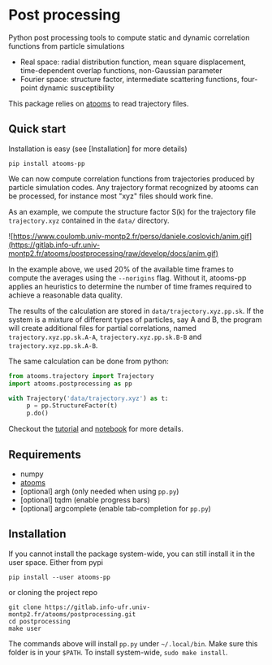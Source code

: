 Post processing
==================
Python post processing tools to compute static and dynamic correlation functions from particle simulations

- Real space: radial distribution function, mean square displacement, time-dependent overlap functions, non-Gaussian parameter
- Fourier space: structure factor, intermediate scattering functions, four-point dynamic susceptibility

This package relies on [atooms](https://gitlab.info-ufr.univ-montp2.fr/atooms/postprocessing.git) to read trajectory files.

Quick start
------------
Installation is easy (see [Installation] for more details)
```
pip install atooms-pp
```

We can now compute correlation functions from trajectories produced
by particle simulation codes. Any trajectory format recognized by
atooms can be processed, for instance most "xyz" files
should work fine.

As an example, we compute the structure factor S(k) for the trajectory
file `trajectory.xyz` contained in the `data/` directory.

![https://www.coulomb.univ-montp2.fr/perso/daniele.coslovich/anim.gif](https://gitlab.info-ufr.univ-montp2.fr/atooms/postprocessing/raw/develop/docs/anim.gif)

In the example above, we used 20% of the available time frames to compute the averages using the `--norigins` flag. Without it, atooms-pp applies an heuristics to determine the number of time frames required to achieve a reasonable data quality.

The results of the calculation are stored in `data/trajectory.xyz.pp.sk`. If
the system is a mixture of different types of particles, say A and B, the program will create additional files for
partial correlations, named `trajectory.xyz.pp.sk.A-A`, `trajectory.xyz.pp.sk.B-B` and `trajectory.xyz.pp.sk.A-B`.

The same calculation can be done from python:

```python
from atooms.trajectory import Trajectory
import atooms.postprocessing as pp

with Trajectory('data/trajectory.xyz') as t:
     p = pp.StructureFactor(t)
     p.do()
```

Checkout the [tutorial](https://www.coulomb.univ-montp2.fr/perso/daniele.coslovich/pp_notebook/) and [notebook](https://gitlab.info-ufr.univ-montp2.fr/atooms/postprocessing/raw/develop/docs/tutorial.ipynb) for more details.

Requirements
------------
- numpy
- [atooms](https://gitlab.info-ufr.univ-montp2.fr/atooms/postprocessing.git)
- [optional] argh (only needed when using `pp.py`)
- [optional] tqdm (enable progress bars)
- [optional] argcomplete (enable tab-completion for `pp.py`)

Installation
------------
If you cannot install the package system-wide, you can still install it in the user space. Either from pypi
```
pip install --user atooms-pp
```
or cloning the project repo 
```
git clone https://gitlab.info-ufr.univ-montp2.fr/atooms/postprocessing.git
cd postprocessing
make user
```
The commands above will install `pp.py` under `~/.local/bin`. Make sure this folder is in your `$PATH`. To install system-wide, `sudo make install`.
